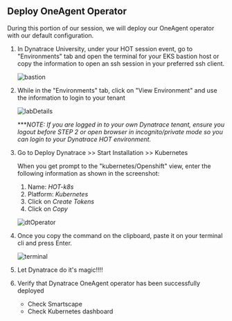 ## Deploy OneAgent Operator

During this portion of our session, we will deploy our OneAgent operator with our default configuration.

1. In Dynatrace University, under your HOT session event, go to "Environments" tab and open the terminal for your EKS bastion host or copy the information to open an ssh session in your preferred ssh client.

    ![bastion](../../assets/images/bastion.png)

2. While in the "Environments" tab, click on "View Environment" and use the information to login to your tenant

    ![labDetails](../../assets/images/labDetails.png)

   ****NOTE: If you are logged in to your own Dynatrace tenant, ensure you logout before STEP 2 or open browser in incognito/private mode so you can login to your Dynatrace HOT environment.*

3. Go to Deploy Dynatrace >> Start Installation >> Kubernetes

    When you get prompt to the "kubernetes/Openshift" view, enter the following information as shown in the screenshot: 

    1. Name: *HOT-k8s*<br>
    2. Platform: *Kubernetes*<br>
    3. Click on *Create Tokens*<br>
    4. Click on *Copy*

    ![dtOperator](../../assets/images/dtOperator.png)

4. Once you copy the command on the clipboard, paste it on your terminal cli and press Enter.

    ![terminal](../../assets/images/terminalOperator.png)

5. Let Dynatrace do it's magic!!!!

6. Verify that Dynatrace OneAgent operator has been successfully deployed

    * Check Smartscape
    * Check Kubernetes dashboard